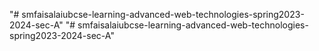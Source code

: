 "# smfaisalaiubcse-learning-advanced-web-technologies-spring2023-2024-sec-A" 
"# smfaisalaiubcse-learning-advanced-web-technologies-spring2023-2024-sec-A" 
